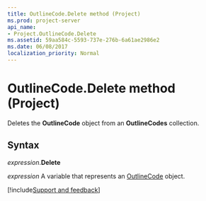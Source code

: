 ```yaml
---
title: OutlineCode.Delete method (Project)
ms.prod: project-server
api_name:
- Project.OutlineCode.Delete
ms.assetid: 59aa584c-5593-737e-276b-6a61ae2986e2
ms.date: 06/08/2017
localization_priority: Normal
---
```



# OutlineCode.Delete method (Project)

Deletes the  **OutlineCode** object from an **OutlineCodes** collection.


## Syntax

_expression_.**Delete**

_expression_ A variable that represents an [OutlineCode](./Project.OutlineCode.md) object.

[!include[Support and feedback](~/includes/feedback-boilerplate.md)]